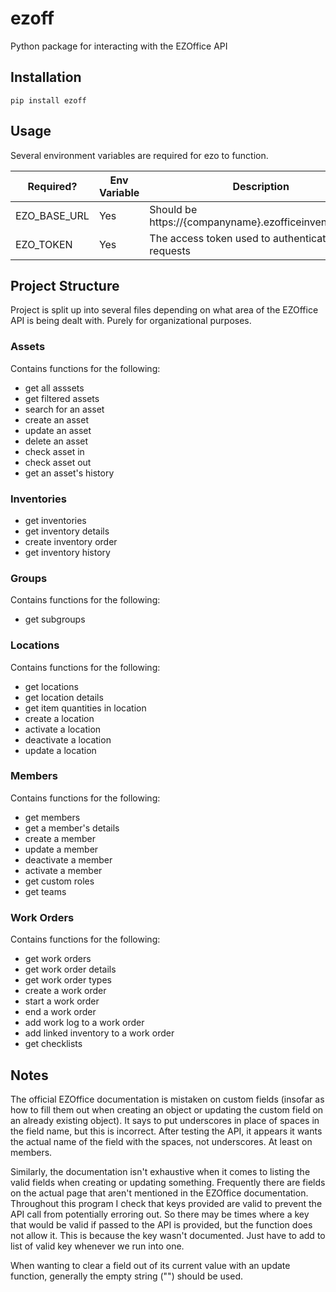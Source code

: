 # ezoff

Python package for interacting with the EZOffice API

## Installation

`pip install ezoff`

## Usage

Several environment variables are required for ezo to function.

| Required? | Env Variable | Description |
| --------- | ------------ | ----------- |
| EZO_BASE_URL | Yes | Should be https://{companyname}.ezofficeinventory.com/ |
| EZO_TOKEN | Yes | The access token used to authenticate requests |

## Project Structure

Project is split up into several files depending on what area of the EZOffice API is being dealt with. Purely for organizational purposes.

### Assets

Contains functions for the following:

- get all asssets
- get filtered assets
- search for an asset
- create an asset
- update an asset
- delete an asset
- check asset in
- check asset out
- get an asset's history

### Inventories

- get inventories
- get inventory details
- create inventory order
- get inventory history

### Groups

Contains functions for the following:

- get subgroups

### Locations

Contains functions for the following:

- get locations
- get location details
- get item quantities in location
- create a location
- activate a location
- deactivate a location
- update a location

### Members

Contains functions for the following:

- get members
- get a member's details
- create a member
- update a member
- deactivate a member
- activate a member
- get custom roles
- get teams

### Work Orders

Contains functions for the following:

- get work orders
- get work order details
- get work order types
- create a work order
- start a work order
- end a work order
- add work log to a work order
- add linked inventory to a work order
- get checklists

## Notes

The official EZOffice documentation is mistaken on custom fields (insofar as how to fill them out when creating an object or updating the custom field on an already existing object). It says to put underscores in place of spaces in the field name, but this is incorrect. After testing the API, it appears it wants the actual name of the field with the spaces, not underscores. At least on members.

Similarly, the documentation isn't exhaustive when it comes to listing the valid fields when creating or updating something. Frequently there are fields on the actual page that aren't mentioned in the EZOffice documentation. Throughout this program I check that keys provided are valid to prevent the API call from potentially erroring out. So there may be times where a key that would be valid if passed to the API is provided, but the function does not allow it. This is because the key wasn't documented. Just have to add to list of valid key whenever we run into one.

When wanting to clear a field out of its current value with an update function, generally the empty string ("") should be used.
